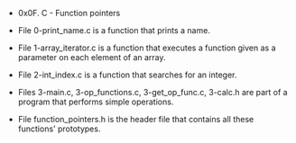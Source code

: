 - 0x0F. C - Function pointers

- File 0-print_name.c is a function that prints a name.

- File 1-array_iterator.c is a function that executes a function given as a parameter on each element of an array.

- File 2-int_index.c is a function that searches for an integer.

- Files 3-main.c, 3-op_functions.c, 3-get_op_func.c, 3-calc.h are part of a program that performs simple operations.

- File function_pointers.h is the header file that contains all these functions' prototypes.
